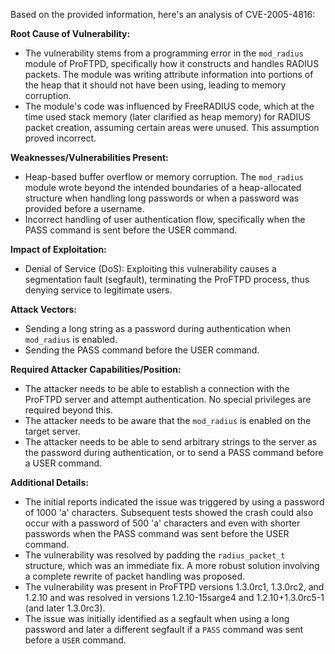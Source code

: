 Based on the provided information, here's an analysis of CVE-2005-4816:

**Root Cause of Vulnerability:**
- The vulnerability stems from a programming error in the `mod_radius` module of ProFTPD, specifically how it constructs and handles RADIUS packets. The module was writing attribute information into portions of the heap that it should not have been using, leading to memory corruption.
- The module's code was influenced by FreeRADIUS code, which at the time used stack memory (later clarified as heap memory) for RADIUS packet creation, assuming certain areas were unused. This assumption proved incorrect.

**Weaknesses/Vulnerabilities Present:**
- Heap-based buffer overflow or memory corruption. The `mod_radius` module wrote beyond the intended boundaries of a heap-allocated structure when handling long passwords or when a password was provided before a username.
- Incorrect handling of user authentication flow, specifically when the PASS command is sent before the USER command.

**Impact of Exploitation:**
- Denial of Service (DoS): Exploiting this vulnerability causes a segmentation fault (segfault), terminating the ProFTPD process, thus denying service to legitimate users.

**Attack Vectors:**
- Sending a long string as a password during authentication when `mod_radius` is enabled.
- Sending the PASS command before the USER command.

**Required Attacker Capabilities/Position:**
- The attacker needs to be able to establish a connection with the ProFTPD server and attempt authentication. No special privileges are required beyond this.
- The attacker needs to be aware that the `mod_radius` is enabled on the target server.
- The attacker needs to be able to send arbitrary strings to the server as the password during authentication, or to send a PASS command before a USER command.

**Additional Details:**
- The initial reports indicated the issue was triggered by using a password of 1000 'a' characters. Subsequent tests showed the crash could also occur with a password of 500 'a' characters and even with shorter passwords when the PASS command was sent before the USER command.
- The vulnerability was resolved by padding the `radius_packet_t` structure, which was an immediate fix. A more robust solution involving a complete rewrite of packet handling was proposed.
- The vulnerability was present in ProFTPD versions 1.3.0rc1, 1.3.0rc2, and 1.2.10 and was resolved in versions 1.2.10-15sarge4 and 1.2.10+1.3.0rc5-1 (and later 1.3.0rc3).
- The issue was initially identified as a segfault when using a long password and later a different segfault if a `PASS` command was sent before a `USER` command.